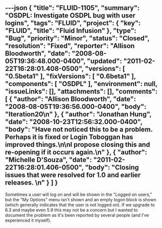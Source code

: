 ---json
{
  "title": "FLUID-1105",
  "summary": "OSDPL: Investigate OSDPL bug with user logins",
  "tags": "FLUID",
  "project": {
    "key": "FLUID",
    "title": "Fluid Infusion"
  },
  "type": "Bug",
  "priority": "Minor",
  "status": "Closed",
  "resolution": "Fixed",
  "reporter": "Allison Bloodworth",
  "date": "2008-08-05T19:36:48.000-0400",
  "updated": "2011-02-22T16:28:01.408-0500",
  "versions": [
    "0.5beta1"
  ],
  "fixVersions": [
    "0.6beta1"
  ],
  "components": [
    "OSDPL"
  ],
  "environment": null,
  "issueLinks": [],
  "attachments": [],
  "comments": [
    {
      "author": "Allison Bloodworth",
      "date": "2008-08-05T19:36:56.000-0400",
      "body": "Iteration20\n"
    },
    {
      "author": "Jonathan Hung",
      "date": "2008-10-23T12:56:32.000-0400",
      "body": "Have not noticed this to be a problem. Perhaps it is fixed or Login Toboggan has improved things.\n\nI propose closing this and re-opening if it occurs again.\n"
    },
    {
      "author": "Michelle D'Souza",
      "date": "2011-02-22T16:28:01.406-0500",
      "body": "Closing issues that were resolved for 1.0 and earlier releases.&#x20;\n"
    }
  ]
}
---
Sometimes a user will log on and will be shown in the "Logged on users," but the "My Options" menu isn't shown and an empty logon block is shown (which generally indicates that the user is not logged on). If we upgrade to 6.3 and maybe even 5.9 this may not be a concern but I wanted to document the problem as it's been reported by several people (and I've experienced it myself).

        